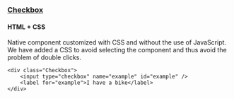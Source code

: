 ### [Checkbox](components/Checkbox)
#### HTML + CSS

Native component customized with CSS and without the use of JavaScript. We have added a CSS to avoid selecting the component and thus avoid the problem of double clicks.

```
<div class="Checkbox">
    <input type="checkbox" name="example" id="example" />
    <label for="example">I have a bike</label>
</div>
```